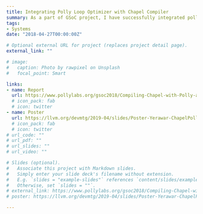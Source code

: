 ```yaml
---
title: Integrating Polly Loop Optimizer with Chapel Compiler
summary: As a part of GSoC project, I have successfully integrated polly loop optimizer of LLVM within Chapel Compiler framework and demonstrated several examples demonstrating the huge speedups gained from these organizations.
tags:
- Systems
date: "2018-04-27T00:00:00Z"

# Optional external URL for project (replaces project detail page).
external_link: ""

# image:
#   caption: Photo by rawpixel on Unsplash
#   focal_point: Smart

links:
- name: Report
  url: https://www.pollylabs.org/gsoc2018/Compiling-Chapel-with-Polly-and-LLVM.html
  # icon_pack: fab
  # icon: twitter
- name: Poster
  url: https://llvm.org/devmtg/2019-04/slides/Poster-Yerawar-ChapelPolly.pdf
  # icon_pack: fab
  # icon: twitter
# url_code: ""
# url_pdf: ""
# url_slides: ""
# url_video: ""

# Slides (optional).
#   Associate this project with Markdown slides.
#   Simply enter your slide deck's filename without extension.
#   E.g. `slides = "example-slides"` references `content/slides/example-slides.md`.
#   Otherwise, set `slides = ""`.
# external_link: https://www.pollylabs.org/gsoc2018/Compiling-Chapel-with-Polly-and-LLVM.html
# poster: https://llvm.org/devmtg/2019-04/slides/Poster-Yerawar-ChapelPolly.pdf

---
```



